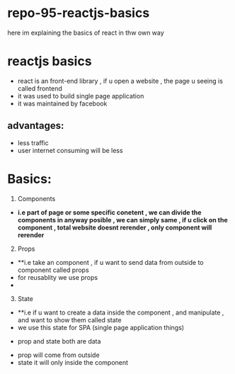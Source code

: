# repo-95-reactjs-basics
here im explaining the basics of react in thw own way

# reactjs basics
* react is an front-end library , if u open a website , the page u seeing is called frontend 
* it was used to build single page application
* it was maintained by facebook

## advantages:
* less traffic
* user internet consuming will be less

# Basics:
1. Components    
- **i.e  part of page or some specific conetent , we can divide the components in anyway posible , we can simply same , if u click on the component , total website doesnt rerender , only component will rerender**

2. Props
- **i.e take an component , if u want to send data from outside to component called props
- for reusablity we use props
- 
3. State 
- **i.e if u want to create a data inside the component , and manipulate , and want to show them called state
- we use this state for SPA (single page application things)

* prop and state both are data
- prop will come from outside
- state it will only inside the component